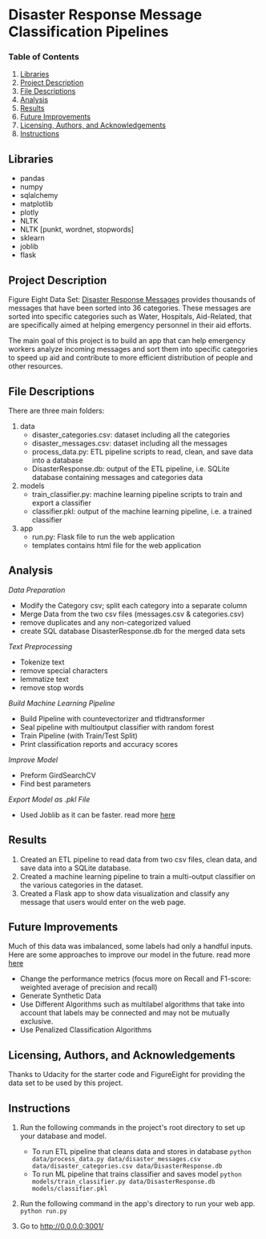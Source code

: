 # Disaster Response Message Classification Pipelines

### Table of Contents

1. [Libraries](#Libraries)
2. [Project Description](#ProjectDescription)
3. [File Descriptions](#FileDescriptions)
4. [Analysis](#Analysis)
5. [Results](#Results)
6. [Future Improvements](#FutureImprovements)
7. [Licensing, Authors, and Acknowledgements](#Licensing)
8. [Instructions](#Instructions)


## Libraries <a name="Libraries"></a>
* pandas
* numpy
* sqlalchemy
* matplotlib
* plotly
* NLTK
* NLTK [punkt, wordnet, stopwords]
* sklearn
* joblib
* flask

## Project Description <a name="ProjectDescription"></a>
Figure Eight Data Set:  [Disaster Response Messages](https://www.figure-eight.com/dataset/combined-disaster-response-data/) provides thousands of messages that have been sorted into 36 categories. These messages are sorted into specific categories such as Water, Hospitals, Aid-Related, that are specifically aimed at helping emergency personnel in their aid efforts.

The main goal of this project is to build an app that can help emergency workers analyze incoming messages and sort them into specific categories to speed up aid and contribute to more efficient distribution of people and other resources. 

## File Descriptions <a name="FileDescriptions"></a>
There are three main folders:

1. data
    - disaster_categories.csv: dataset including all the categories
    - disaster_messages.csv: dataset including all the messages
    - process_data.py: ETL pipeline scripts to read, clean, and save data into a database
    - DisasterResponse.db: output of the ETL pipeline, i.e. SQLite database containing messages and categories data
2. models
    - train_classifier.py: machine learning pipeline scripts to train and export a classifier
    - classifier.pkl: output of the machine learning pipeline, i.e. a trained classifier
3. app
    - run.py: Flask file to run the web application
    - templates contains html file for the web application

## Analysis <a name="Analysis"></a>
*Data Preparation*
- Modify the Category csv; split each category into a separate column
- Merge Data from the two csv files (messages.csv & categories.csv)
- remove duplicates and any non-categorized valued
- create SQL database DisasterResponse.db for the merged data sets

*Text Preprocessing*
- Tokenize text
- remove special characters
- lemmatize text
- remove stop words

*Build Machine Learning Pipeline*
- Build Pipeline with countevectorizer and tfidtransformer
- Seal pipeline with multioutput classifier with random forest 
- Train Pipeline (with Train/Test Split)
- Print classification reports and accuracy scores

*Improve Model*
- Preform GirdSearchCV
- Find best parameters

*Export Model as .pkl File*
- Used Joblib as it can be faster. read more [here](https://stackoverflow.com/questions/12615525/what-are-the-different-use-cases-of-joblib-versus-pickle)

## Results <a name="Results"></a>
1. Created an ETL pipeline to read data from two csv files, clean data, and save data into a SQLite database.
2. Created a machine learning pipeline to train a multi-output classifier on the various categories in the dataset.
3. Created a Flask app to show data visualization and classify any message that users would enter on the web page.

## Future Improvements <a name="FutureImprovements"></a>
Much of this data was imbalanced, some labels had only a handful inputs. Here are some approaches to improve our model in the future. read more [here](https://machinelearningmastery.com/tactics-to-combat-imbalanced-classes-in-your-machine-learning-dataset/)
- Change the performance metrics (focus more on Recall and F1-score: weighted average of precision and recall)
- Generate Synthetic Data
- Use Different Algorithms such as multilabel algorithms that take into account that labels may be connected and may not be mutually exclusive.
- Use Penalized Classification Algorithms

## Licensing, Authors, and Acknowledgements <a name="Licensing"></a>
Thanks to Udacity for the starter code and FigureEight for providing the data set to be used by this project.


## Instructions <a name="Instructions"></a>
1. Run the following commands in the project's root directory to set up your database and model.

    - To run ETL pipeline that cleans data and stores in database
        `python data/process_data.py data/disaster_messages.csv data/disaster_categories.csv data/DisasterResponse.db`
    - To run ML pipeline that trains classifier and saves model
        `python models/train_classifier.py data/DisasterResponse.db models/classifier.pkl`

2. Run the following command in the app's directory to run your web app.
    `python run.py`

3. Go to http://0.0.0.0:3001/

